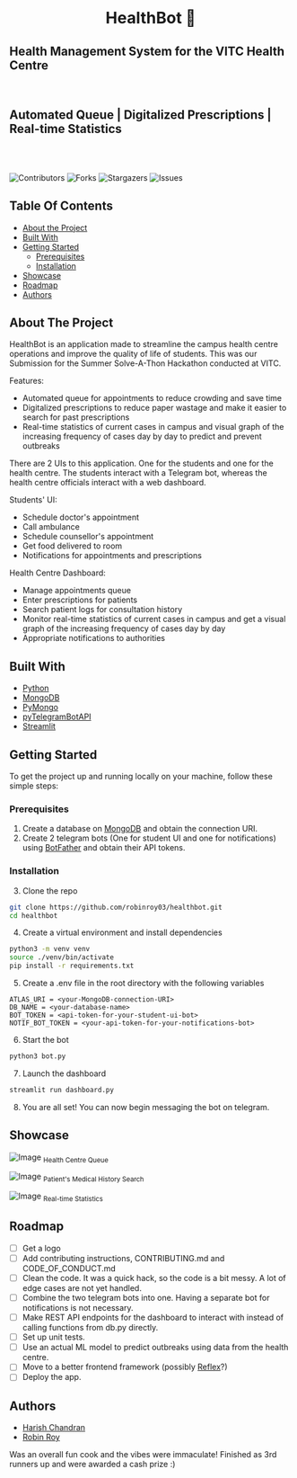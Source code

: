 <br/>
<p align="center">
  <h1 align="center">HealthBot 🏥</h1>

  <p align="center">
    <h2>Health Management System for the VITC Health Centre</h2>
    <br/>
    <h2>Automated Queue | Digitalized Prescriptions | Real-time Statistics</h2>
    <br/>
    <br/>
  </p>
</p>

![Contributors](https://img.shields.io/github/contributors/robinroy03/HealthBot?color=dark-green) ![Forks](https://img.shields.io/github/forks/robinroy03/HealthBot?style=social) ![Stargazers](https://img.shields.io/github/stars/robinroy03/HealthBot?style=social) ![Issues](https://img.shields.io/github/issues/robinroy03/HealthBot) 

## Table Of Contents

* [About the Project](#about-the-project)
* [Built With](#built-with)
* [Getting Started](#getting-started)
  * [Prerequisites](#prerequisites)
  * [Installation](#installation)
* [Showcase](#showcase)
* [Roadmap](#roadmap)
* [Authors](#authors)

## About The Project

HealthBot is an application made to streamline the campus health centre operations and improve the quality of life of students. This was our Submission for the Summer Solve-A-Thon Hackathon conducted at VITC.

Features:
- Automated queue for appointments to reduce crowding and save time
- Digitalized prescriptions to reduce paper wastage and make it easier to search for past prescriptions
- Real-time statistics of current cases in campus and visual graph of the increasing frequency of cases day by day to predict and prevent outbreaks


There are 2 UIs to this application. One for the students and one for the health centre.
The students interact with a Telegram bot, whereas the health centre officials interact with a web dashboard.

Students' UI:
- Schedule doctor's appointment
- Call ambulance
- Schedule counsellor's appointment
- Get food delivered to room
- Notifications for appointments and prescriptions

Health Centre Dashboard:
- Manage appointments queue
- Enter prescriptions for patients
- Search patient logs for consultation history
- Monitor real-time statistics of current cases in campus and get a visual graph of the increasing frequency of cases day by day
- Appropriate notifications to authorities

## Built With

- [Python](https://www.python.org/)
- [MongoDB](https://www.mongodb.com/atlas/database)
- [PyMongo](https://pymongo.readthedocs.io/en/stable/)
- [pyTelegramBotAPI](https://pytba.readthedocs.io/en/latest/index.html)
- [Streamlit](https://streamlit.io/)

## Getting Started

To get the project up and running locally on your machine, follow these simple steps:

### Prerequisites

1) Create a database on [MongoDB](https://www.mongodb.com/atlas/database) and obtain the connection URI.
2) Create 2 telegram bots (One for student UI and one for notifications) using [BotFather](https://telegram.me/BotFather) and obtain their API tokens.

### Installation

3) Clone the repo
```bash
git clone https://github.com/robinroy03/healthbot.git
cd healthbot
```

4) Create a virtual environment and install dependencies
```bash
python3 -m venv venv
source ./venv/bin/activate
pip install -r requirements.txt
```

5) Create a .env file in the root directory with the following variables
```
ATLAS_URI = <your-MongoDB-connection-URI>
DB_NAME = <your-database-name>
BOT_TOKEN = <api-token-for-your-student-ui-bot>
NOTIF_BOT_TOKEN = <your-api-token-for-your-notifications-bot>
```

6) Start the bot
```bash
python3 bot.py
```

7) Launch the dashboard
```bash
streamlit run dashboard.py
```

8) You are all set! You can now begin messaging the bot on telegram.

## Showcase

![Image](https://media.discordapp.net/attachments/885781619519127573/1169723636446396426/image.png?ex=65567107&is=6543fc07&hm=615baf1e29fcc31e55f12b1651622a832f3b250536f7cc35d9dc0a075ce172f3&=&width=1200&height=557)
<sub>Health Centre Queue</sub>

![Image](https://cdn.discordapp.com/attachments/885781619519127573/1169724136726216827/image.png?ex=6556717e&is=6543fc7e&hm=c8abd4543fdf3516c01b74de92fd10ae85b90265bd5504e015e6701c4aa61864&)
<sub>Patient's Medical History Search</sub>

![Image](https://cdn.discordapp.com/attachments/885781619519127573/1169724276727885994/image.png?ex=6556719f&is=6543fc9f&hm=9f9b2cb06376a7cca590a61df2b1c1ed337cce63b4faa9b152accb8f596eeec6&)
<sub>Real-time Statistics</sub>

## Roadmap

- [ ] Get a logo
- [ ] Add contributing instructions, CONTRIBUTING.md and CODE_OF_CONDUCT.md
- [ ] Clean the code. It was a quick hack, so the code is a bit messy. A lot of edge cases are not yet handled.
- [ ] Combine the two telegram bots into one. Having a separate bot for notifications is not necessary.
- [ ] Make REST API endpoints for the dashboard to interact with instead of calling functions from db.py directly.
- [ ] Set up unit tests.
- [ ] Use an actual ML model to predict outbreaks using data from the health centre.
- [ ] Move to a better frontend framework (possibly [Reflex](https://reflex.dev)?)
- [ ] Deploy the app.

## Authors

- [Harish Chandran](https://github.com/HarishChandran3304)
- [Robin Roy](https://github.com/robinroy03)  
  
Was an overall fun cook and the vibes were immaculate! Finished as 3rd runners up and were awarded a cash prize :)